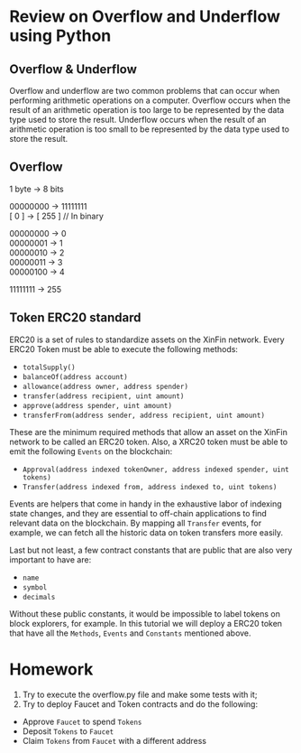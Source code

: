 # Review on Overflow and Underflow using Python

## Overflow & Underflow

Overflow and underflow are two common problems that can occur when performing arithmetic operations on a computer. Overflow occurs when the result of an arithmetic operation is too large to be represented by the data type used to store the result. Underflow occurs when the result of an arithmetic operation is too small to be represented by the data type used to store the result.

## Overflow

1 byte -> 8 bits

00000000 -> 11111111 <br>
[ 0 ] -> [ 255 ] // In binary

00000000 -> 0 <br>
00000001 -> 1 <br>
00000010 -> 2 <br>
00000011 -> 3 <br>
00000100 -> 4 <br>

11111111 -> 255

## Token ERC20 standard

ERC20 is a set of rules to standardize assets on the XinFin network. Every ERC20 Token must be able to execute the following methods:

- `totalSupply()`
- `balanceOf(address account)` 
- `allowance(address owner, address spender)`
- `transfer(address recipient, uint amount)`
- `approve(address spender, uint amount)`
- `transferFrom(address sender, address recipient, uint amount)`

These are the minimum required methods that allow an asset on the XinFin network to be called an ERC20 token. Also, a XRC20 token must be able to emit the following `Events` on the blockchain:

- `Approval(address indexed tokenOwner, address indexed spender,
 uint tokens)`
 - `Transfer(address indexed from, address indexed to,
 uint tokens)`
 
Events are helpers that come in handy in the exhaustive labor of indexing state changes, and they are essential to off-chain applications to find relevant data on the blockchain. By mapping all `Transfer` events, for example, we can fetch all the historic data on token transfers more easily.

Last but not least, a few contract constants that are public that are also very important to have are:

- `name`
- `symbol`
- `decimals`

Without these public constants, it would be impossible to label tokens on block explorers, for example. In this tutorial we will deploy a ERC20 token that have all the `Methods`, `Events` and `Constants` mentioned above.

# Homework

1) Try to execute the overflow.py file and make some tests with it;
2) Try to deploy Faucet and Token contracts and do the following:
  - Approve `Faucet` to spend `Tokens`
  - Deposit `Tokens` to `Faucet`
  - Claim `Tokens` from `Faucet` with a different address





